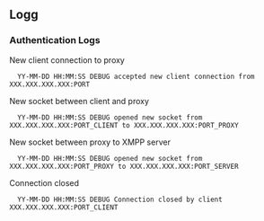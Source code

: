 ## Logg

### Authentication Logs

New client connection to proxy


      YY-MM-DD HH:MM:SS DEBUG accepted new client connection from XXX.XXX.XXX.XXX:PORT

New socket between client and proxy


      YY-MM-DD HH:MM:SS DEBUG opened new socket from XXX.XXX.XXX.XXX:PORT_CLIENT to XXX.XXX.XXX.XXX:PORT_PROXY

New socket between proxy to XMPP server

      YY-MM-DD HH:MM:SS DEBUG opened new socket from XXX.XXX.XXX.XXX:PORT_PROXY to XXX.XXX.XXX.XXX:PORT_SERVER

Connection closed

      YY-MM-DD HH:MM:SS DEBUG Connection closed by client XXX.XXX.XXX.XXX:PORT_CLIENT